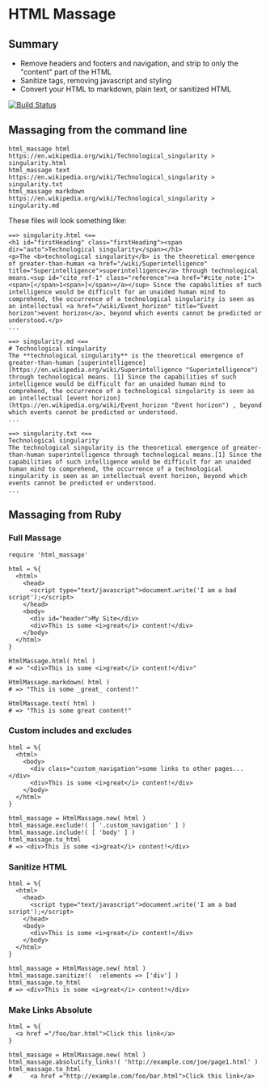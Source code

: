 # HTML Massage

## Summary

 * Remove headers and footers and navigation, and strip to only the "content" part of the HTML
 * Sanitize tags, removing javascript and styling
 * Convert your HTML to markdown, plain text, or sanitized HTML

[![Build Status](https://secure.travis-ci.org/harlantwood/html_massage.png)](https://travis-ci.org/harlantwood/html_massage)

## Massaging from the command line

    html_massage html https://en.wikipedia.org/wiki/Technological_singularity > singularity.html
    html_massage text https://en.wikipedia.org/wiki/Technological_singularity > singularity.txt
    html_massage markdown https://en.wikipedia.org/wiki/Technological_singularity > singularity.md

These files will look something like:

    ==> singularity.html <==
    <h1 id="firstHeading" class="firstHeading"><span dir="auto">Technological singularity</span></h1>
    <p>The <b>technological singularity</b> is the theoretical emergence of greater-than-human <a href="/wiki/Superintelligence" title="Superintelligence">superintelligence</a> through technological means.<sup id="cite_ref-1" class="reference"><a href="#cite_note-1"><span>[</span>1<span>]</span></a></sup> Since the capabilities of such intelligence would be difficult for an unaided human mind to comprehend, the occurrence of a technological singularity is seen as an intellectual <a href="/wiki/Event_horizon" title="Event horizon">event horizon</a>, beyond which events cannot be predicted or understood.</p>
    ...

    ==> singularity.md <==
    # Technological singularity
    The **technological singularity** is the theoretical emergence of greater-than-human [superintelligence](https://en.wikipedia.org/wiki/Superintelligence "Superintelligence") through technological means. [1] Since the capabilities of such intelligence would be difficult for an unaided human mind to comprehend, the occurrence of a technological singularity is seen as an intellectual [event horizon](https://en.wikipedia.org/wiki/Event_horizon "Event horizon") , beyond which events cannot be predicted or understood.
    ...

    ==> singularity.txt <==
    Technological singularity
    The technological singularity is the theoretical emergence of greater-than-human superintelligence through technological means.[1] Since the capabilities of such intelligence would be difficult for an unaided human mind to comprehend, the occurrence of a technological singularity is seen as an intellectual event horizon, beyond which events cannot be predicted or understood.
    ...

## Massaging from Ruby

### Full Massage

    require 'html_massage'

    html = %{
      <html>
        <head>
          <script type="text/javascript">document.write('I am a bad script');</script>
        </head>
        <body>
          <div id="header">My Site</div>
          <div>This is some <i>great</i> content!</div>
        </body>
      </html>
    }

    HtmlMassage.html( html )
    # => "<div>This is some <i>great</i> content!</div>"

    HtmlMassage.markdown( html )
    # => "This is some _great_ content!"

    HtmlMassage.text( html )
    # => "This is some great content!"

### Custom includes and excludes

    html = %{
      <html>
        <body>
          <div class="custom_navigation">some links to other pages...</div>
          <div>This is some <i>great</i> content!</div>
        </body>
      </html>
    }

    html_massage = HtmlMassage.new( html )
    html_massage.exclude!( [ '.custom_navigation' ] )
    html_massage.include!( [ 'body' ] )
    html_massage.to_html
    # => <div>This is some <i>great</i> content!</div>

### Sanitize HTML

    html = %{
      <html>
        <head>
          <script type="text/javascript">document.write('I am a bad script');</script>
        </head>
        <body>
          <div>This is some <i>great</i> content!</div>
        </body>
      </html>
    }

    html_massage = HtmlMassage.new( html )
    html_massage.sanitize!(  :elements => ['div'] )
    html_massage.to_html
    # => <div>This is some <i>great</i> content!</div>

### Make Links Absolute

    html = %{
      <a href ="/foo/bar.html">Click this link</a>
    }

    html_massage = HtmlMassage.new( html )
    html_massage.absolutify_links!( 'http://example.com/joe/page1.html' )
    html_massage.to_html
    #     <a href ="http://example.com/foo/bar.html">Click this link</a>



